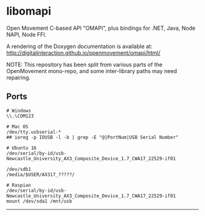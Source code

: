 # libomapi

Open Movement C-based API "OMAPI", plus bindings for .NET, Java, Node NAPI, Node FFI.

A rendering of the Doxygen documentation is available at: http://digitalinteraction.github.io/openmovement/omapi/html/

NOTE: This repository has been split from various parts of the OpenMovement mono-repo, and some inter-library paths may need repairing.


## Ports

```
# Windows
\\.\COM123
```

```
# Mac OS
/dev/tty.usbserial-*
## ioreg -p IOUSB -l -b | grep -E "@|PortNum|USB Serial Number"
```

```
# Ubuntu 16
/dev/serial/by-id/usb-Newcastle_University_AX3_Composite_Device_1.7_CWA17_22529-if01

/dev/sdb1
/media/$USER/AX317_?????/
```

```
# Raspian
/dev/serial/by-id/usb-Newcastle_University_AX3_Composite_Device_1.7_CWA17_22529-if01
mount /dev/sda1 /mnt/usb
```


---

<!--

gcc -o test -I./include -Dtest_main=main ./examples/test.c -L. -lomapi -ludev -lpthread

-->
